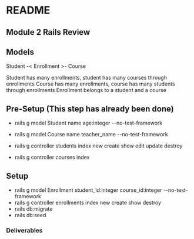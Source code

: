 # README

## Module 2 Rails Review

## Models
Student -< Enrollment >- Course 

Student has many enrollments, student has many courses through enrollments
Course has many enrollments, course has many students through enrollments 
Enrollment belongs to a student and a course

## Pre-Setup (This step has already been done)
- rails g model Student name age:integer --no-test-framework
- rails g model Course name teacher_name --no-test-framework


- rails g controller students index new create show edit update destroy
- rails g controller courses index 


## Setup
- rails g model Enrollment student_id:integer course_id:integer --no-test-framework
- rails g controller enrollments index new create show destroy
- rails db:migrate
- rails db:seed

### Deliverables 

<!-- 1. Display all students in the database -->
<!-- 2. Add new students in the index -->
<!-- 3. Have a show page for each student -->
<!-- 4. In the show page, the courses associated with the student are displayed. -->
<!-- 5. In the show page, we have the ability to update or delete the specific student. -->
<!-- 6. Ability to register for a new course using form_for and collection_select by creating a new enrollment.  -->
<!-- 7. Ability to drop course by deleting enrollment. -->
